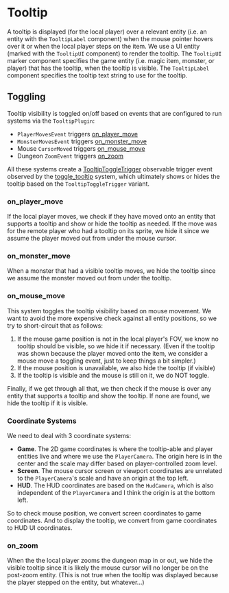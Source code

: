 # Tooltip

A tooltip is displayed (for the local player) over a relevant entity (i.e. an entity with the `TooltipLabel` component) when the mouse pointer hovers over it or when the local player steps on the item. We use a UI entity (marked with the `TooltipUI` component) to render the tooltip. The `TooltipUI` marker component specifies the game entity (i.e. magic item, monster, or player) that has the tooltip, when the tooltip is visible. The `TooltipLabel` component specifies the tooltip text string to use for the tooltip.

## Toggling

Tooltip visibility is toggled on/off based on events that are configured to run systems via the `TooltipPlugin`:

- `PlayerMovesEvent` triggers [on_player_move](./on_player_move.rs)
- `MonsterMovesEvent` triggers [on_monster_move](./on_monster_move.rs)
- Mouse `CursorMoved` triggers [on_mouse_move](./on_mouse_move.rs)
- Dungeon `ZoomEvent` triggers [on_zoom](./on_zoom.rs)

All these systems create a [TooltipToggleTrigger](./toggle/trigger.rs) observable trigger event observed by the [toggle_tooltip](./toggle_tooltip.rs) system, which ultimately shows or hides the tooltip based on the `TooltipToggleTrigger` variant.

### on_player_move

If the local player moves, we check if they have moved onto an entity that supports a tooltip and show or hide the tooltip as needed. If the move was for the remote player who had a tooltip on its sprite, we hide it since we assume the player moved out from under the mouse cursor.

### on_monster_move

When a monster that had a visible tooltip moves, we hide the tooltip since we assume the monster moved out from under the tooltip.

### on_mouse_move

This system toggles the tooltip visibility based on mouse movement. We want to avoid the more expensive check against all entity positions, so we try to short-circuit that as follows:

1. If the mouse game position is not in the local player's FOV, we know no tooltip should be visible, so we hide it if necessary. (Even if the tooltip was shown because the player moved onto the item, we consider a mouse move a toggling event, just to keep things a bit simpler.)
2. If the mouse position is unavailable, we also hide the tooltip (if visible)
3. If the tooltip is visible and the mouse is still on it, we do NOT toggle.

Finally, if we get through all that, we then check if the mouse is over any entity that supports a tooltip and show the tooltip. If none are found, we hide the tooltip if it is visible.

### Coordinate Systems

We need to deal with 3 coordinate systems:

- **Game**. The 2D game coordinates is where the tooltip-able and player entities live and where we use the `PlayerCamera`. The origin here is in the center and the scale may differ based on player-controlled zoom level.
- **Screen**. The mouse cursor screen or viewport coordinates are unrelated to the `PlayerCamera`'s scale and have an origin at the top left.
- **HUD**. The HUD coordinates are based on the `HudCamera`, which is also independent of the `PlayerCamera` and I think the origin is at the bottom left.

So to check mouse position, we convert screen coordinates to game coordinates. And to display the tooltip, we convert from game coordinates to HUD UI coordinates.

### on_zoom

When the the local player zooms the dungeon map in or out, we hide the visible tooltip since it is likely the mouse cursor will no longer be on the post-zoom entity. (This is not true when the tooltip was displayed because the player stepped on the entity, but whatever...)
